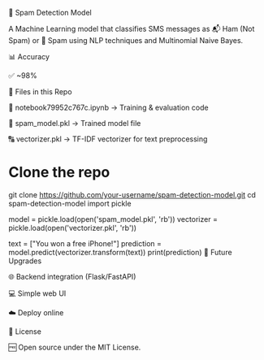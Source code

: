 📩 Spam Detection Model

A Machine Learning model that classifies SMS messages as 📬 Ham (Not Spam) or 🚨 Spam using NLP techniques and Multinomial Naive Bayes.

📊 Accuracy

✅ ~98%

📂 Files in this Repo

📝 notebook79952c767c.ipynb → Training & evaluation code

🤖 spam_model.pkl → Trained model file

🔠 vectorizer.pkl → TF-IDF vectorizer for text preprocessing
# Clone the repo
git clone https://github.com/your-username/spam-detection-model.git
cd spam-detection-model
import pickle

model = pickle.load(open('spam_model.pkl', 'rb'))
vectorizer = pickle.load(open('vectorizer.pkl', 'rb'))

text = ["You won a free iPhone!"]
prediction = model.predict(vectorizer.transform(text))
print(prediction)
🚀 Future Upgrades

🌐 Backend integration (Flask/FastAPI)

💻 Simple web UI

☁️ Deploy online

📜 License

🆓 Open source under the MIT License.

